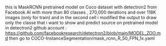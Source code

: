 this is MaskRCNN pretrained model on Coco dataset with detectron2 from Facebook AI with more than 80 classes , 270,000 iterations and over 118K images (only for train) and in the second cell i modified the output to draw only the classe that i want to show and predict 
 source on pretrained model in detectron2 github account :
 https://github.com/facebookresearch/detectron2/blob/main/MODEL_ZOO.md
then go to COCO-InstanceSegmentation/mask_rcnn_R_50_FPN_1x.yaml
